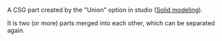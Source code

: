 A CSG part created by the "Union" option in studio ([Solid modeling](https://developer.roblox.com/articles/3D-Modeling-with-Parts)).

It is two (or more) parts merged into each other, which can be separated again.
